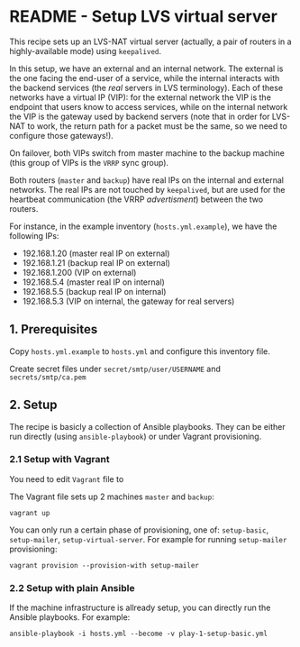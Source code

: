 # README - Setup LVS virtual server

This recipe sets up an LVS-NAT virtual server (actually, a pair of routers in a highly-available mode) using `keepalived`.

In this setup, we have an external and an internal network. The external is the one facing the end-user of a service, while the internal interacts with the backend services (the *real* servers in LVS terminology). Each of these networks have a virtual IP (VIP): for the external network the VIP is the endpoint that users know to access services, while on the internal network the VIP is the gateway used by backend servers (note that in order for LVS-NAT to work, the return path for a packet must be the same, so we need to configure those gateways!).

On failover, both VIPs switch from master machine to the backup machine (this group of VIPs is the `VRRP` sync group).

Both routers (`master` and `backup`) have real IPs on the internal and external networks. The real IPs are not touched by `keepalived`, but are used for the heartbeat communication (the VRRP *advertisment*) between the two routers.

For instance, in the example inventory (`hosts.yml.example`), we have the following IPs:

  - 192.168.1.20 (master real IP on external)
  - 192.168.1.21 (backup real IP on external)
  - 192.168.1.200 (VIP on external)
  - 192.168.5.4 (master real IP on internal)
  - 192.168.5.5 (backup real IP on internal)
  - 192.168.5.3 (VIP on internal, the gateway for real servers)


## 1. Prerequisites

Copy `hosts.yml.example` to `hosts.yml` and configure this inventory file.

Create secret files under `secret/smtp/user/USERNAME` and `secrets/smtp/ca.pem`

## 2. Setup

The recipe is basicly a collection of Ansible playbooks. They can be either run directly (using `ansible-playbook`) or under Vagrant provisioning.

### 2.1 Setup with Vagrant

You need to edit `Vagrant` file to 

The Vagrant file sets up 2 machines `master` and `backup`:

    vagrant up

You can only run a certain phase of provisioning, one of: `setup-basic`, `setup-mailer`, `setup-virtual-server`. For example for running `setup-mailer` provisioning:

    vagrant provision --provision-with setup-mailer

### 2.2 Setup with plain Ansible

If the machine infrastructure is allready setup, you can directly run the Ansible playbooks. For example:

    ansible-playbook -i hosts.yml --become -v play-1-setup-basic.yml

